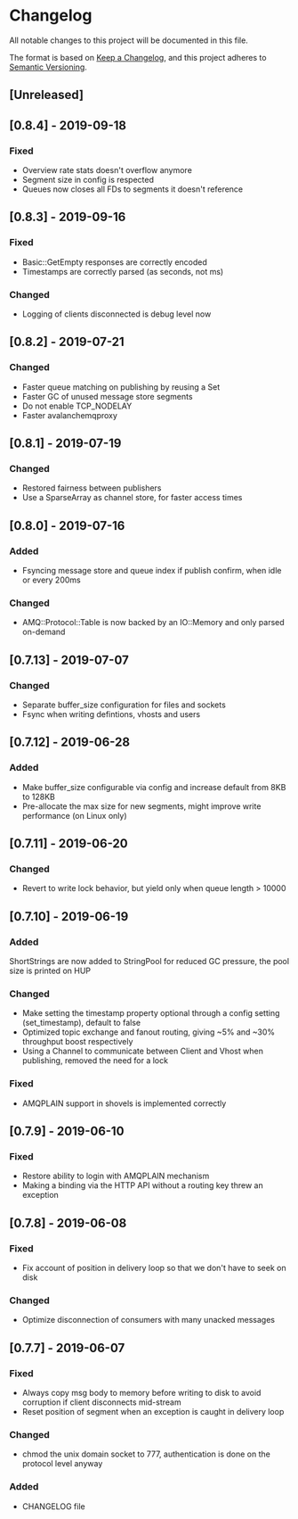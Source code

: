 # Changelog
All notable changes to this project will be documented in this file.

The format is based on [Keep a Changelog](https://keepachangelog.com/en/1.1.0/),
and this project adheres to [Semantic Versioning](https://semver.org/spec/v2.0.0.html).

## [Unreleased]

## [0.8.4] - 2019-09-18

### Fixed
- Overview rate stats doesn't overflow anymore
- Segment size in config is respected
- Queues now closes all FDs to segments it doesn't reference

## [0.8.3] - 2019-09-16

### Fixed
- Basic::GetEmpty responses are correctly encoded
- Timestamps are correctly parsed (as seconds, not ms)

### Changed
- Logging of clients disconnected is debug level now

## [0.8.2] - 2019-07-21

### Changed
- Faster queue matching on publishing by reusing a Set
- Faster GC of unused message store segments
- Do not enable TCP_NODELAY
- Faster avalanchemqproxy

## [0.8.1] - 2019-07-19

### Changed
- Restored fairness between publishers
- Use a SparseArray as channel store, for faster access times

## [0.8.0] - 2019-07-16

### Added
- Fsyncing message store and queue index if publish confirm, when idle or every 200ms

### Changed
- AMQ::Protocol::Table is now backed by an IO::Memory and only parsed on-demand

## [0.7.13] - 2019-07-07

### Changed
- Separate buffer_size configuration for files and sockets
- Fsync when writing defintions, vhosts and users

## [0.7.12] - 2019-06-28

### Added
- Make buffer_size configurable via config and increase default from 8KB to 128KB
- Pre-allocate the max size for new segments, might improve write performance (on Linux only)

## [0.7.11] - 2019-06-20

### Changed
- Revert to write lock behavior, but yield only when queue length > 10000

## [0.7.10] - 2019-06-19

### Added
ShortStrings are now added to StringPool for reduced GC pressure, the pool size is printed on HUP

### Changed
- Make setting the timestamp property optional through a config setting (set_timestamp), default to false
- Optimized topic exchange and fanout routing, giving ~5% and ~30% throughput boost respectively
- Using a Channel to communicate between Client and Vhost when publishing, removed the need for a lock

### Fixed
- AMQPLAIN support in shovels is implemented correctly

## [0.7.9] - 2019-06-10

### Fixed
- Restore ability to login with AMQPLAIN mechanism
- Making a binding via the HTTP API without a routing key threw an exception

## [0.7.8] - 2019-06-08

### Fixed
- Fix account of position in delivery loop so that we don't have to seek on disk

### Changed
- Optimize disconnection of consumers with many unacked messages

## [0.7.7] - 2019-06-07

### Fixed
- Always copy msg body to memory before writing to disk to avoid corruption if client disconnects mid-stream
- Reset position of segment when an exception is caught in delivery loop

### Changed
- chmod the unix domain socket to 777, authentication is done on the protocol level anyway

### Added
- CHANGELOG file
